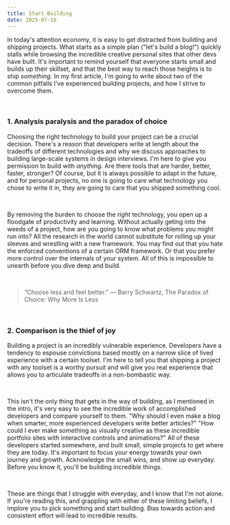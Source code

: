 ```yaml
---
title: Start Building
date: 2025-07-18
---
```


In today's attention economy, it is easy to get distracted from building and shipping projects. What starts as a simple plan ("let's build a blog!") quickly stalls while browsing the incredible creative personal sites that other devs have built. It's important to remind yourself that everyone starts small and builds up their skillset, and that the best way to reach those heights is to ship _something_. In my first article, I'm going to write about two of the common pitfalls I've experienced building projects, and how I strive to overcome them.

<br>

<h3>1. Analysis paralysis and the paradox of choice</h3>

Choosing the right technology to build your project can be a crucial decision. There's a reason that developers write at length about the tradeoffs of different technologies and why we discuss approaches to building large-scale systems in design interviews. I'm here to give you permission to build with _anything_. Are there tools that are harder, better, faster, stronger? Of course, but it is always possible to adapt in the future, and for personal projects, no one is going to care what technology you chose to write it in, they are going to care that you shipped something cool.

<br>

By removing the burden to choose the _right_ technology, you open up a floodgate of productivity and learning. Without actually geting into the weeds of a project, how are you going to know what problems you might run into? All the research in the world cannot substitute for rolling up your sleeves and wrestling with a new framework. You may find out that you hate the enforced conventions of a certain ORM framework. Or that you prefer more control over the internals of your system. All of this is impossible to unearth before you dive deep and build.

<br>
<blockquote>
“Choose less and feel better.”
― Barry Schwartz, The Paradox of Choice: Why More Is Less
</blockquote>

<br>

<h3>2. Comparison is the thief of joy </h3>

Building a project is an incredibly vulnerable experience. Developers have a tendency to espouse convictions based mostly on a narrow slice of lived experience with a certain toolset. I'm here to tell you that shipping a project with any toolset is a worthy pursuit and will give you real experience that allows you to articulate tradeoffs in a non-bombastic way.

<br>

This isn't the only thing that gets in the way of building, as I mentioned in the intro, it's very easy to see the incredible work of accomplished developers and compare yourself to them. "Why should I even make a blog when smarter, more experienced developers write better articles?" "How could I ever make something as visually creative as these incredible portfolio sites with interactive controls and animations?" All of these developers started somewhere, and built small, simple projects to get where they are today. It's important to focus your energy towards your own journey and growth. Acknowledge the small wins, and show up everyday. Before you know it, you'll be building incredible things.

<br>

These are things that I struggle with everyday, and I know that I'm not alone. If you're reading this, and grappling with either of these limiting beliefs, I implore you to pick something and start building. Bias towards action and consistent effort will lead to incredible results.


